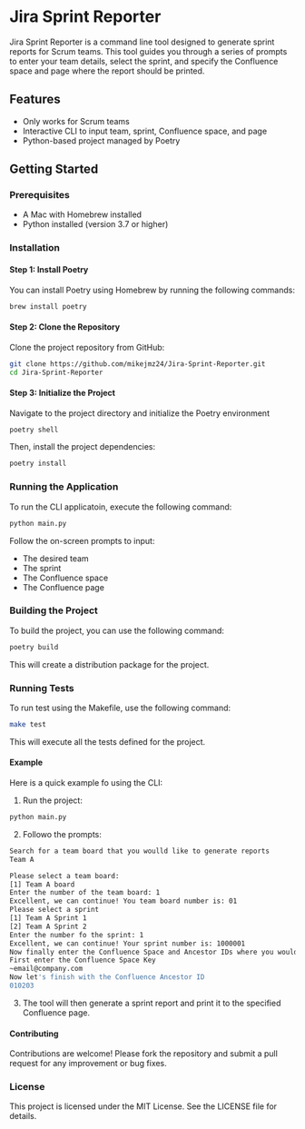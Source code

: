 # Jira Sprint Reporter

Jira Sprint Reporter is a command line tool designed to generate sprint reports for Scrum teams. This tool guides you through a series of prompts to enter your team details, select the sprint, and specify the Confluence space and page where the report should be printed.

## Features
- Only works for Scrum teams
- Interactive CLI to input team, sprint, Confluence space, and page
- Python-based project managed by Poetry

## Getting Started

### Prerequisites
- A Mac with Homebrew installed
- Python installed (version 3.7 or higher)

### Installation

#### Step 1: Install Poetry
You can install Poetry using Homebrew by running the following commands:

```bash
brew install poetry
```

#### Step 2: Clone the Repository
Clone the project repository from GitHub:

```bash
git clone https://github.com/mikejmz24/Jira-Sprint-Reporter.git
cd Jira-Sprint-Reporter
```

#### Step 3: Initialize the Project
Navigate to the project directory and initialize the Poetry environment

```bash
poetry shell
```

Then, install the project dependencies:

```bash
poetry install
```

### Running the Application
To run the CLI applicatoin, execute the following command:

```bash
python main.py
```
Follow the on-screen prompts to input:
* The desired team
* The sprint 
* The Confluence space
* The Confluence page

### Building the Project
To build the project, you can use the following command:

```bash
poetry build
```

This will create a distribution package for the project.

### Running Tests
To run test using the Makefile, use the following command:

```bash
make test
```

This will execute all the tests defined for the project.

#### Example
Here is a quick example fo using the CLI:

1. Run the project:

```bash
python main.py
```

2. Followo the prompts:

```bash
Search for a team board that you woulld like to generate reports
Team A

Please select a team board:
[1] Team A board
Enter the number of the team board: 1
Excellent, we can continue! You team board number is: 01
Please select a sprint
[1] Team A Sprint 1
[2] Team A Sprint 2
Enter the number fo the sprint: 1
Excellent, we can continue! Your sprint number is: 1000001
Now finally enter the Confluence Space and Ancestor IDs where you would like to create the Sprint report
First enter the Confluence Space Key
~email@company.com
Now let's finish with the Confluence Ancestor ID
010203
```

3. The tool will then generate a sprint report and print it to the specified Confluence page.

#### Contributing
Contributions are welcome! Please fork the repository and submit a pull request for any improvement or bug fixes.

### License
This project is licensed under the MIT License. See the LICENSE file for details.
